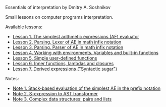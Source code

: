 Essentials of interpretation
  by Dmitry A. Soshnikov

Small lessons on computer programs interpretation.

Available lessons:

<ul>
  <li><a href="https://github.com/DmitrySoshnikov/Essentials-of-interpretation/blob/master/src/lesson-1.js">Lesson 1. The simplest arithmetic expressions (AE) evaluator</a></li>
  <li><a href="https://github.com/DmitrySoshnikov/Essentials-of-interpretation/blob/master/src/lesson-2.js">Lesson 2. Parsing. Lexer of AE in math infix notation</a></li>
  <li><a href="https://github.com/DmitrySoshnikov/Essentials-of-interpretation/blob/master/src/lesson-3.js">Lesson 3. Parsing. Parser of AE in math infix notation</a></li>
  <li><a href="https://github.com/DmitrySoshnikov/Essentials-of-interpretation/blob/master/src/lesson-4.js">Lesson 4. Working with environments. Variables and built-in functions</a></li>
  <li><a href="https://github.com/DmitrySoshnikov/Essentials-of-interpretation/blob/master/src/lesson-5.js">Lesson 5. Simple user-defined functions</a></li>
  <li><a href="https://github.com/DmitrySoshnikov/Essentials-of-interpretation/blob/master/src/lesson-6.js">Lesson 6. Inner functions, lambdas and closures</a></li>
  <li><a href="https://github.com/DmitrySoshnikov/Essentials-of-interpretation/blob/master/src/lesson-7.js">Lesson 7. Derived expressions ("Syntactic sugar")</a></li>
</ul>

Notes:

<ul>
  <li><a href="https://github.com/DmitrySoshnikov/Essentials-of-interpretation/blob/master/src/notes/note-1.js">Note 1. Stack-based evaluation of the simplest AE in the prefix notation</a></li>
  <li><a href="https://github.com/DmitrySoshnikov/Essentials-of-interpretation/blob/master/src/notes/note-2.js">Note 2. S-expression to AST transformer</a></li>
  <li><a href="https://github.com/DmitrySoshnikov/Essentials-of-interpretation/blob/master/src/notes/note-3.js">Note 3. Complex data structures: pairs and lists</a></li>
</ul>

